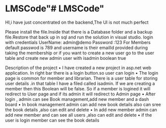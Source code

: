 # LMSCode"# LMSCode" 
HI,i have just concentrated on the backend,The UI is not much perfect

Please install the file.Inside that there is a Database folder and a backup file.Restore that back up in sql and run the solution in visual studio.
login with credentials UserName: admin@demo Password :123
For Members default passwod is 789 and username is their emailId provided during taking the membership
or
if you want to create a new user go to the user table and create new admin user with isadmin boolean true

Description of the project
• I have created a new project in asp.net web application. In right bar there is a login button.so user can login
• The login page is common for member and librarian. There is a user table for storing user details .in that table I have a filed called isadmin. If we are creating a member then this Boolean will be false. So if a member is logined it will redirect to User page and if its admin it will redirect to Admin page
• After login , admin can see Book management,add new member and a dash board
• In book management admin can add new book details also can sree the book details ,also can edit and delete
• In add new member admin can add new member and can see all users ,also can edit and delete
• if the user is login member can see the book details
